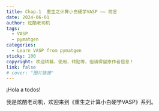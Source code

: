 ```yaml
---
title: Chap.1  重生之计算小白硬学VASP —— 前言
date: 2024-06-01
author: 炫酷老司机
tags:
  - VASP
  - pymatgen
categories:
  - Learn VASP from pymatgen
sticky: 100
copyright: 欢迎转载、使用、转贴等，但请保留原作者信息！
link: false
# cover: "图片链接"
---
```


¡Hola a todos! 

我是炫酷老司机，欢迎来到《重生之计算小白硬学VASP》系列。
